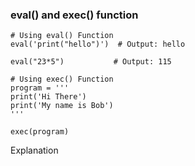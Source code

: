 ### eval() and exec() function

```
# Using eval() Function
eval('print("hello")')  # Output: hello

eval("23*5")           # Output: 115

# Using exec() Function
program = '''
print('Hi There')
print('My name is Bob')
'''

exec(program)
```

Explanation

